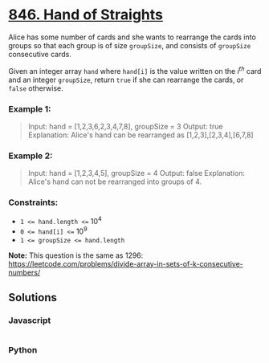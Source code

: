 # [846. Hand of Straights](https://leetcode.com/problems/hand-of-straights/description/)

Alice has some number of cards and she wants to rearrange the cards into groups so that each group is of size `groupSize`, and consists of `groupSize` consecutive cards.

Given an integer array `hand` where `hand[i]` is the value written on the $i^{th}$ card and an integer `groupSize`, return `true` if she can rearrange the cards, or `false` otherwise.

 
### Example 1:
> Input: hand = [1,2,3,6,2,3,4,7,8], groupSize = 3
> Output: true
> Explanation: Alice's hand can be rearranged as [1,2,3],[2,3,4],[6,7,8]


### Example 2:
> Input: hand = [1,2,3,4,5], groupSize = 4
> Output: false
> Explanation: Alice's hand can not be rearranged into groups of 4.


### Constraints:
- `1 <= hand.length <=` $10^4$
- `0 <= hand[i] <=` $10^9$
- `1 <= groupSize <= hand.length`


**Note:** This question is the same as 1296: https://leetcode.com/problems/divide-array-in-sets-of-k-consecutive-numbers/


## Solutions

### Javascript
```javascript

```

### Python
```python

```